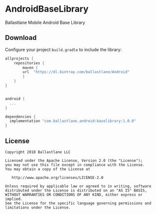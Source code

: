 # AndroidBaseLibrary
Ballastlane Mobile Android Base Library

Download
--------

Configure your project `build.gradle` to include the library:

```groovy
allprojects {
    repositories {
        maven {
        url  "https://dl.bintray.com/ballastlane/Android" 
        }
    }
}
```

```groovy

android {
  ...
}

dependencies {
  implementation "com.ballastlane.android:baselibrary:1.0.0"
}
```

License
-------

    Copyright 2018 Ballastlane LLC

    Licensed under the Apache License, Version 2.0 (the "License");
    you may not use this file except in compliance with the License.
    You may obtain a copy of the License at

       http://www.apache.org/licenses/LICENSE-2.0

    Unless required by applicable law or agreed to in writing, software
    distributed under the License is distributed on an "AS IS" BASIS,
    WITHOUT WARRANTIES OR CONDITIONS OF ANY KIND, either express or implied.
    See the License for the specific language governing permissions and
    limitations under the License.